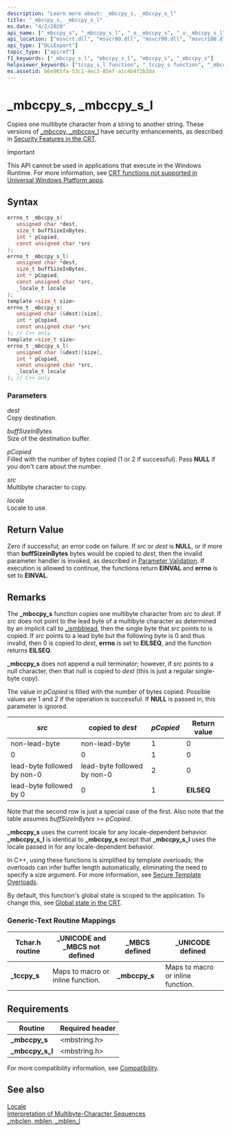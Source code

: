 ```yaml
---
description: "Learn more about: _mbccpy_s, _mbccpy_s_l"
title: "_mbccpy_s, _mbccpy_s_l"
ms.date: "4/2/2020"
api_name: ["_mbccpy_s", "_mbccpy_s_l", "_o__mbccpy_s", "_o__mbccpy_s_l"]
api_location: ["msvcrt.dll", "msvcr80.dll", "msvcr90.dll", "msvcr100.dll", "msvcr100_clr0400.dll", "msvcr110.dll", "msvcr110_clr0400.dll", "msvcr120.dll", "msvcr120_clr0400.dll", "ucrtbase.dll", "api-ms-win-crt-multibyte-l1-1-0.dll", "api-ms-win-crt-private-l1-1-0.dll"]
api_type: ["DLLExport"]
topic_type: ["apiref"]
f1_keywords: ["_mbccpy_s_l", "mbccpy_s_l", "mbccpy_s", "_mbccpy_s"]
helpviewer_keywords: ["tccpy_s_l function", "_tccpy_s function", "_mbccpy_s function", "mbccpy_s function", "tccpy_s function", "mbccpy_s_l function", "_tccpy_s_l function", "_mbccpy_s_l function"]
ms.assetid: b6e965fa-53c1-4ec3-85ef-a1c4b4f2b2da
---
```

# _mbccpy_s, _mbccpy_s_l

Copies one multibyte character from a string to another string. These versions of [_mbccpy, _mbccpy_l](mbccpy-mbccpy-l.md) have security enhancements, as described in [Security Features in the CRT](../../c-runtime-library/security-features-in-the-crt.md).

> [!IMPORTANT]
> This API cannot be used in applications that execute in the Windows Runtime. For more information, see [CRT functions not supported in Universal Windows Platform apps](../../cppcx/crt-functions-not-supported-in-universal-windows-platform-apps.md).

## Syntax

```C
errno_t _mbccpy_s(
   unsigned char *dest,
   size_t buffSizeInBytes,
   int * pCopied,
   const unsigned char *src
);
errno_t _mbccpy_s_l(
   unsigned char *dest,
   size_t buffSizeInBytes,
   int * pCopied,
   const unsigned char *src,
   _locale_t locale
);
template <size_t size>
errno_t _mbccpy_s(
   unsigned char (&dest)[size],
   int * pCopied,
   const unsigned char *src
); // C++ only
template <size_t size>
errno_t _mbccpy_s_l(
   unsigned char (&dest)[size],
   int * pCopied,
   const unsigned char *src,
   _locale_t locale
); // C++ only
```

### Parameters

*dest*<br/>
Copy destination.

*buffSizeInBytes*<br/>
Size of the destination buffer.

*pCopied*<br/>
Filled with the number of bytes copied (1 or 2 if successful). Pass **NULL** if you don't care about the number.

*src*<br/>
Multibyte character to copy.

*locale*<br/>
Locale to use.

## Return Value

Zero if successful; an error code on failure. If *src* or *dest* is **NULL**, or if more than **buffSizeinBytes** bytes would be copied to *dest*, then the invalid parameter handler is invoked, as described in [Parameter Validation](../../c-runtime-library/parameter-validation.md). If execution is allowed to continue, the functions return **EINVAL** and **errno** is set to **EINVAL**.

## Remarks

The **_mbccpy_s** function copies one multibyte character from *src* to *dest*. If *src* does not point to the lead byte of a multibyte character as determined by an implicit call to [_ismbblead](ismbblead-ismbblead-l.md), then the single byte that *src* points to is copied. If *src* points to a lead byte but the following byte is 0 and thus invalid, then 0 is copied to *dest*, **errno** is set to **EILSEQ**, and the function returns **EILSEQ**.

**_mbccpy_s** does not append a null terminator; however, if *src* points to a null character, then that null is copied to *dest* (this is just a regular single-byte copy).

The value in *pCopied* is filled with the number of bytes copied. Possible values are 1 and 2 if the operation is successful. If **NULL** is passed in, this parameter is ignored.

|*src*|copied to *dest*|*pCopied*|Return value|
|-----------|----------------------|---------------|------------------|
|non-lead-byte|non-lead-byte|1|0|
|0|0|1|0|
|lead-byte followed by non-0|lead-byte followed by non-0|2|0|
|lead-byte followed by 0|0|1|**EILSEQ**|

Note that the second row is just a special case of the first. Also note that the table assumes *buffSizeInBytes* >= *pCopied*.

**_mbccpy_s** uses the current locale for any locale-dependent behavior. **_mbccpy_s_l** is identical to **_mbccpy_s** except that **_mbccpy_s_l** uses the locale passed in for any locale-dependent behavior.

In C++, using these functions is simplified by template overloads; the overloads can infer buffer length automatically, eliminating the need to specify a size argument. For more information, see [Secure Template Overloads](../../c-runtime-library/secure-template-overloads.md).

By default, this function's global state is scoped to the application. To change this, see [Global state in the CRT](../global-state.md).

### Generic-Text Routine Mappings

|Tchar.h routine|_UNICODE and _MBCS not defined|_MBCS defined|_UNICODE defined|
|---------------------|--------------------------------------|--------------------|-----------------------|
|**_tccpy_s**|Maps to macro or inline function.|**_mbccpy_s**|Maps to macro or inline function.|

## Requirements

|Routine|Required header|
|-------------|---------------------|
|**_mbccpy_s**|\<mbstring.h>|
|**_mbccpy_s_l**|\<mbstring.h>|

For more compatibility information, see [Compatibility](../../c-runtime-library/compatibility.md).

## See also

[Locale](../../c-runtime-library/locale.md)<br/>
[Interpretation of Multibyte-Character Sequences](../../c-runtime-library/interpretation-of-multibyte-character-sequences.md)<br/>
[_mbclen, mblen, _mblen_l](mbclen-mblen-mblen-l.md)<br/>
